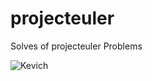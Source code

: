 projecteuler
============

Solves of projecteuler Problems

![Kevich](http://projecteuler.net/profile/Kevich.png?1)
